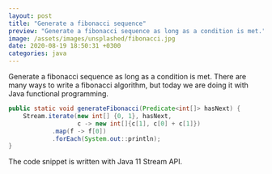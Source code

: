 ```yaml
---
layout: post
title: "Generate a fibonacci sequence"
preview: "Generate a fibonacci sequence as long as a condition is met."
image: /assets/images/unsplashed/fibonacci.jpg
date: 2020-08-19 18:50:31 +0300
categories: java
---
```


Generate a fibonacci sequence as long as a condition is met. There are many ways to write a fibonacci algorithm, but today we are doing it with Java functional programming.

```java
public static void generateFibonacci(Predicate<int[]> hasNext) {
	Stream.iterate(new int[] {0, 1}, hasNext,
                   c -> new int[]{c[1], c[0] + c[1]})
			.map(f -> f[0])
			.forEach(System.out::println);
}
```
The code snippet is written with Java 11 Stream API.